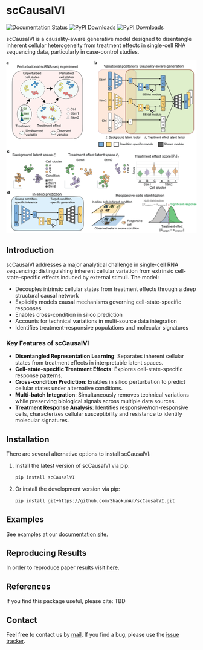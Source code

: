 # scCausalVI

[![Documentation Status](https://readthedocs.org/projects/scvi-tools/badge/?version=stable)](https://sccausalvi.readthedocs.io/en/latest/)
[![PyPI Downloads](https://static.pepy.tech/badge/sccausalvi)](https://pepy.tech/projects/sccausalvi)
[![PyPI Downloads](https://static.pepy.tech/badge/sccausalvi/month)](https://pepy.tech/projects/sccausalvi)

scCausalVI is a causality-aware generative model designed to disentangle inherent cellular heterogeneity from treatment effects in single-cell RNA sequencing data, particularly in case-control studies.

![scCausalVI Overview](https://github.com/ShaokunAn/scCausalVI/blob/main/sketch/method%20overview.png)


## Introduction

scCausalVI addresses a major analytical challenge in single-cell RNA sequencing: distinguishing inherent cellular variation from extrinsic cell-state-specific effects induced by external stimuli. The model:

- Decouples intrinsic cellular states from treatment effects through a deep structural causal network
- Explicitly models causal mechanisms governing cell-state-specific responses
- Enables cross-condition in silico prediction
- Accounts for technical variations in multi-source data integration
- Identifies treatment-responsive populations and molecular signatures

### Key Features of scCausalVI

- **Disentangled Representation Learning**: Separates inherent cellular states from treatment effects in interpretable latent spaces.
- **Cell-state-specific Treatment Effects**: Explores cell-state-specific response patterns. 
- **Cross-condition Prediction**: Enables in silico perturbation to predict cellular states under alternative conditions.
- **Multi-batch Integration**: Simultaneously removes technical variations while preserving biological signals across multiple data sources.
- **Treatment Response Analysis**: Identifies responsive/non-responsive cells, characterizes cellular susceptibility and resistance to identify molecular signatures.

## Installation
There are several alternative options to install scCausalVI:

1. Install the latest version of scCausalVI via pip:

   ```bash
   pip install scCausalVI
   ```

2. Or install the development version via pip:

   ```bash
   pip install git+https://github.com/ShaokunAn/scCausalVI.git
   ```

## Examples
See examples at our [documentation site](https://sccausalvi.readthedocs.io/en/latest/tutorial.html).

## Reproducing Results

In order to reproduce paper results visit [here](https://github.com/ShaokunAn/scCausalVI-reproducibility/tree/main).


## References

If you find this package useful, please cite:
TBD

## Contact

Feel free to contact us by [mail](shan12@bwh.harvard.edu). If you find a bug, please use the [issue tracker](https://github.com/ShaokunAn/scCausalVI/issues).

